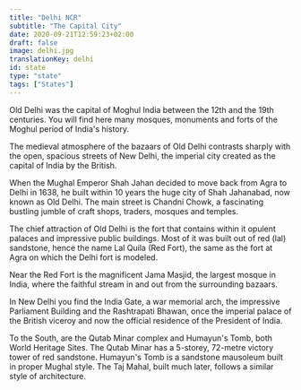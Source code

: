 ```yaml
---
title: "Delhi NCR"
subtitle: "The Capital City"
date: 2020-09-21T12:59:23+02:00
draft: false
image: delhi.jpg
translationKey: delhi
id: state
type: "state"
tags: ["States"] 
---
```


Old Delhi was the capital of Moghul India between the 12th and the 19th centuries. You will find here many mosques, monuments and forts of the Moghul period of India's history.

The medieval atmosphere of the bazaars of Old Delhi contrasts sharply with the open, spacious streets of New Delhi, the imperial city created as the capital of India by the British.
 

When the Mughal Emperor Shah Jahan decided to move back from Agra to Delhi in 1638, he built within 10 years the huge city of Shah Jahanabad, now known as Old Delhi. The main street is Chandni Chowk, a fascinating bustling jumble of craft shops, traders, mosques and temples.

The chief attraction of Old Delhi is the fort that contains within it opulent palaces and impressive public buildings. Most of it was built out of red (lal) sandstone, hence the name Lal Quila (Red Fort), the same as the fort at Agra on which the Delhi fort is modeled.

Near the Red Fort is the magnificent Jama Masjid, the largest mosque in India, where the faithful stream in and out from the surrounding bazaars.

In New Delhi you find the India Gate, a war memorial arch, the impressive Parliament Building and the Rashtrapati Bhawan, once the imperial palace of the British viceroy and now the official residence of the President of India.

To the South, are the Qutab Minar complex and Humayun's Tomb, both World Heritage Sites. The Qutab Minar has a 5-storey, 72-metre victory tower of red sandstone. Humayun's Tomb is a sandstone mausoleum built in proper Mughal style. The Taj Mahal, built much later, follows a similar style of architecture.
